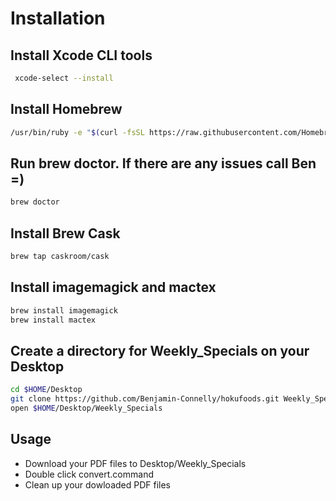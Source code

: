 # Installation

## Install Xcode CLI tools
```bash
 xcode-select --install
 ```

## Install Homebrew

```bash
/usr/bin/ruby -e "$(curl -fsSL https://raw.githubusercontent.com/Homebrew/install/master/install)"
```

## Run brew doctor. If there are any issues call Ben =)

```bash
brew doctor
```

## Install Brew Cask

```bash
brew tap caskroom/cask
```

## Install imagemagick and mactex

```bash
brew install imagemagick
brew install mactex
```

## Create a directory for Weekly_Specials on your Desktop

```bash
cd $HOME/Desktop
git clone https://github.com/Benjamin-Connelly/hokufoods.git Weekly_Specials
open $HOME/Desktop/Weekly_Specials
```

## Usage

- Download your PDF files to Desktop/Weekly_Specials
- Double click convert.command
- Clean up your dowloaded PDF files




